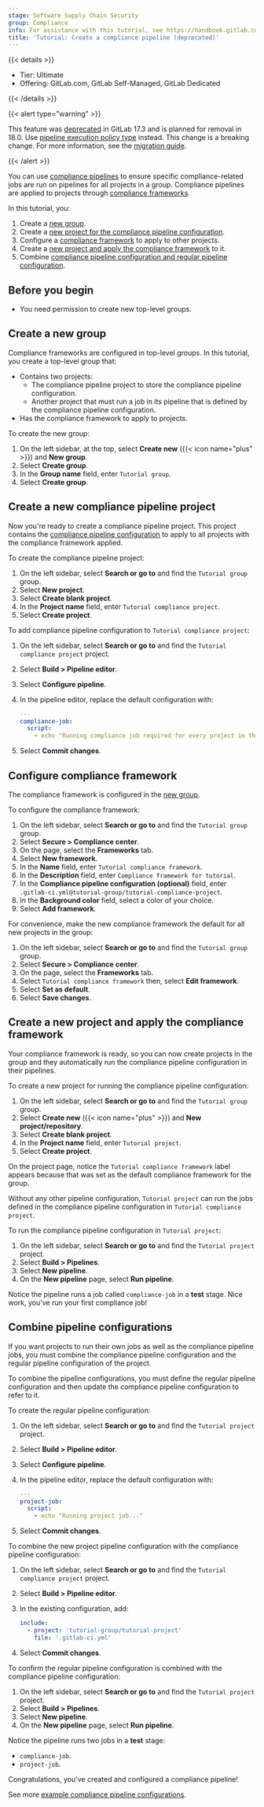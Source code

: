 ```yaml
---
stage: Software Supply Chain Security
group: Compliance
info: For assistance with this tutorial, see https://handbook.gitlab.com/handbook/product/ux/technical-writing/#assignments-to-other-projects-and-subjects.
title: 'Tutorial: Create a compliance pipeline (deprecated)'
---
```


<!--- start_remove The following content will be removed on remove_date: '2025-08-15' -->

{{< details >}}

- Tier: Ultimate
- Offering: GitLab.com, GitLab Self-Managed, GitLab Dedicated

{{< /details >}}

{{< alert type="warning" >}}

This feature was [deprecated](https://gitlab.com/gitlab-org/gitlab/-/merge_requests/159841) in GitLab 17.3
and is planned for removal in 18.0. Use [pipeline execution policy type](../../user/application_security/policies/pipeline_execution_policies.md) instead.
This change is a breaking change. For more information, see the [migration guide](../../user/compliance/compliance_pipelines.md#pipeline-execution-policies-migration).

{{< /alert >}}

<!-- vale gitlab_base.FutureTense = NO -->

You can use [compliance pipelines](../../user/compliance/compliance_pipelines.md) to ensure specific
compliance-related jobs are run on pipelines for all projects in a group. Compliance pipelines are applied
to projects through [compliance frameworks](../../user/compliance/compliance_frameworks.md).

In this tutorial, you:

1. Create a [new group](#create-a-new-group).
1. Create a [new project for the compliance pipeline configuration](#create-a-new-compliance-pipeline-project).
1. Configure a [compliance framework](#configure-compliance-framework) to apply to other projects.
1. Create a [new project and apply the compliance framework](#create-a-new-project-and-apply-the-compliance-framework) to it.
1. Combine [compliance pipeline configuration and regular pipeline configuration](#combine-pipeline-configurations).

## Before you begin

- You need permission to create new top-level groups.

## Create a new group

Compliance frameworks are configured in top-level groups. In this tutorial, you create a top-level group that:

- Contains two projects:
  - The compliance pipeline project to store the compliance pipeline configuration.
  - Another project that must run a job in its pipeline that is defined by the compliance pipeline configuration.
- Has the compliance framework to apply to projects.

To create the new group:

1. On the left sidebar, at the top, select **Create new** ({{< icon name="plus" >}}) and **New group**.
1. Select **Create group**.
1. In the **Group name** field, enter `Tutorial group`.
1. Select **Create group**.

## Create a new compliance pipeline project

Now you're ready to create a compliance pipeline project. This project contains the
[compliance pipeline configuration](../../user/compliance/compliance_pipelines.md#example-configuration) to apply to all
projects with the compliance framework applied.

To create the compliance pipeline project:

1. On the left sidebar, select **Search or go to** and find the `Tutorial group` group.
1. Select **New project**.
1. Select **Create blank project**.
1. In the **Project name** field, enter `Tutorial compliance project`.
1. Select **Create project**.

To add compliance pipeline configuration to `Tutorial compliance project`:

1. On the left sidebar, select **Search or go to** and find the `Tutorial compliance project` project.
1. Select **Build > Pipeline editor**.
1. Select **Configure pipeline**.
1. In the pipeline editor, replace the default configuration with:

   ```yaml
   ---
   compliance-job:
     script:
       - echo "Running compliance job required for every project in this group..."
   ```

1. Select **Commit changes**.

## Configure compliance framework

The compliance framework is configured in the [new group](#create-a-new-group).

To configure the compliance framework:

1. On the left sidebar, select **Search or go to** and find the `Tutorial group` group.
1. Select **Secure > Compliance center**.
1. On the page, select the **Frameworks** tab.
1. Select **New framework**.
1. In the **Name** field, enter `Tutorial compliance framework`.
1. In the **Description** field, enter `Compliance framework for tutorial`.
1. In the **Compliance pipeline configuration (optional)** field, enter
   `.gitlab-ci.yml@tutorial-group/tutorial-compliance-project`.
1. In the **Background color** field, select a color of your choice.
1. Select **Add framework**.

For convenience, make the new compliance framework the default for all new projects in the group:

1. On the left sidebar, select **Search or go to** and find the `Tutorial group` group.
1. Select **Secure > Compliance center**.
1. On the page, select the **Frameworks** tab.
1. Select `Tutorial compliance framework` then, select **Edit framework**.
1. Select **Set as default**.
1. Select **Save changes**.

## Create a new project and apply the compliance framework

Your compliance framework is ready, so you can now create projects in the group and they automatically run the
compliance pipeline configuration in their pipelines.

To create a new project for running the compliance pipeline configuration:

1. On the left sidebar, select **Search or go to** and find the `Tutorial group` group.
1. Select **Create new** ({{< icon name="plus" >}}) and **New project/repository**.
1. Select **Create blank project**.
1. In the **Project name** field, enter `Tutorial project`.
1. Select **Create project**.

On the project page, notice the `Tutorial compliance framework` label appears because that was set as the default
compliance framework for the group.

Without any other pipeline configuration, `Tutorial project` can run the jobs defined in the compliance
pipeline configuration in `Tutorial compliance project`.

To run the compliance pipeline configuration in `Tutorial project`:

1. On the left sidebar, select **Search or go to** and find the `Tutorial project` project.
1. Select **Build > Pipelines**.
1. Select **New pipeline**.
1. On the **New pipeline** page, select **Run pipeline**.

Notice the pipeline runs a job called `compliance-job` in a **test** stage. Nice work, you've run your first compliance
job!

## Combine pipeline configurations

If you want projects to run their own jobs as well as the compliance pipeline jobs, you must combine the compliance
pipeline configuration and the regular pipeline configuration of the project.

To combine the pipeline configurations, you must define the regular pipeline configuration and then update the
compliance pipeline configuration to refer to it.

To create the regular pipeline configuration:

1. On the left sidebar, select **Search or go to** and find the `Tutorial project` project.
1. Select **Build > Pipeline editor**.
1. Select **Configure pipeline**.
1. In the pipeline editor, replace the default configuration with:

   ```yaml
   ---
   project-job:
     script:
       - echo "Running project job..."
   ```

1. Select **Commit changes**.

To combine the new project pipeline configuration with the compliance pipeline configuration:

1. On the left sidebar, select **Search or go to** and find the `Tutorial compliance project` project.
1. Select **Build > Pipeline editor**.
1. In the existing configuration, add:

   ```yaml
   include:
     - project: 'tutorial-group/tutorial-project'
       file: '.gitlab-ci.yml'
    ```

1. Select **Commit changes**.

To confirm the regular pipeline configuration is combined with the compliance pipeline configuration:

1. On the left sidebar, select **Search or go to** and find the `Tutorial project` project.
1. Select **Build > Pipelines**.
1. Select **New pipeline**.
1. On the **New pipeline** page, select **Run pipeline**.

Notice the pipeline runs two jobs in a **test** stage:

- `compliance-job`.
- `project-job`.

Congratulations, you've created and configured a compliance pipeline!

See more [example compliance pipeline configurations](../../user/compliance/compliance_pipelines.md#example-configuration).

<!--- end_remove -->
